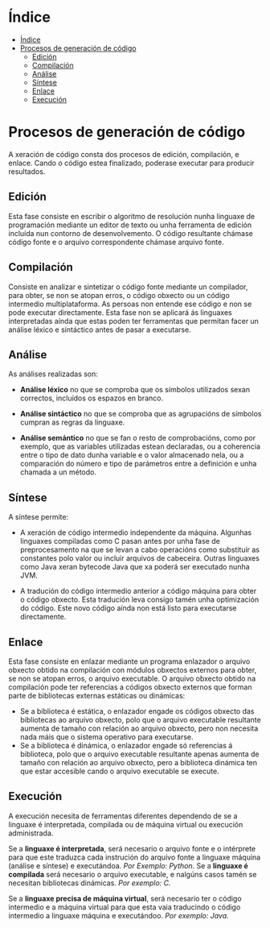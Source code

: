 # Índice

- [Índice](#índice)
- [Procesos de generación de código](#procesos-de-generación-de-código)
  - [Edición](#edición)
  - [Compilación](#compilación)
  - [Análise](#análise)
  - [Síntese](#síntese)
  - [Enlace](#enlace)
  - [Execución](#execución)

# Procesos de generación de código

A xeración de código consta dos procesos de edición, compilación, e enlace. Cando o código estea finalizado, poderase executar para producir resultados.

## Edición

Esta fase consiste en escribir o algoritmo de resolución nunha linguaxe de programación mediante un editor de texto ou unha ferramenta de edición incluída nun contorno de desenvolvemento. O código resultante chámase  código fonte e o arquivo correspondente chámase arquivo fonte.

## Compilación

Consiste en analizar e sintetizar o código fonte mediante un compilador, para obter, se non se atopan erros, o código obxecto ou un código intermedio multiplataforma. As persoas non entende ese código e non se pode executar directamente.
Esta fase non se aplicará ás linguaxes interpretadas aínda que estas poden ter ferramentas que permitan facer un análise léxico e sintáctico antes de pasar a executarse.

## Análise

As análises realizadas son:

- **Análise léxico** no que se comproba que os símbolos utilizados sexan correctos, incluídos os espazos en branco.

- **Análise sintáctico** no que se comproba que as agrupacións de símbolos cumpran as regras da linguaxe.

- **Análise semántico** no que se fan o resto de comprobacións, como por exemplo, que as variables utilizadas estean declaradas, ou a coherencia entre o tipo de dato dunha variable e o valor almacenado nela, ou a comparación do número e tipo de parámetros entre a definición e unha chamada a un método.

## Síntese

A síntese permite:
- A xeración de código intermedio independente da máquina. Algunhas linguaxes compiladas como C pasan antes por unha fase de preprocesamento na que se levan a cabo operacións como substituír as constantes polo valor ou incluír arquivos de cabeceira. Outras linguaxes como Java xeran bytecode Java que xa poderá ser executado nunha JVM. 
  
- A tradución do código intermedio anterior a código máquina para obter o código obxecto. Esta tradución leva consigo tamén unha optimización do código. Este novo código aínda non está listo para executarse directamente.

## Enlace

Esta fase consiste en enlazar mediante un programa enlazador o arquivo obxecto obtido na compilación con módulos obxectos externos para obter, se non se atopan erros, o arquivo executable.
O arquivo obxecto obtido na compilación pode ter referencias a códigos obxecto externos que forman parte de bibliotecas externas estáticas ou dinámicas:

- Se a biblioteca é estática, o enlazador engade os códigos obxecto das bibliotecas ao arquivo obxecto, polo que o arquivo executable resultante aumenta de tamaño con relación ao arquivo obxecto, pero non necesita nada máis que o sistema operativo para executarse.
- Se a biblioteca é dinámica, o enlazador engade só referencias á biblioteca, polo que o arquivo executable resultante apenas aumenta de tamaño con relación ao arquivo obxecto, pero a biblioteca dinámica ten que estar accesible cando o arquivo executable se execute.

## Execución

A execución necesita de ferramentas diferentes dependendo de se a linguaxe é interpretada, compilada ou de máquina virtual ou execución administrada.

Se a **linguaxe é interpretada**, será necesario o arquivo fonte e o intérprete para que este traduzca cada instrución do arquivo fonte a linguaxe máquina (análise e síntese) e executándoa. *Por Exemplo: Python*.
Se a **linguaxe é compilada** será necesario o arquivo executable, e nalgúns casos tamén se necesitan bibliotecas dinámicas. *Por exemplo: C.*

Se a **linguaxe precisa de máquina virtual**, será necesario ter o código intermedio e a máquina virtual para que esta vaia traducindo o código intermedio a linguaxe máquina e executándoo. *Por exemplo: Java.*